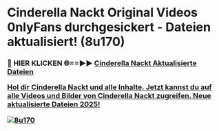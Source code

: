# Cinderella Nackt Original Videos 0nlyFans durchgesickert - Dateien aktualisiert! (8u170)

<h3>🔴 HIER KLICKEN 🌐==►► <a href="https://tinyurl.com/h6vf6nb8" rel="nofollow">Cinderella Nackt Aktualisierte Dateien

Hol dir Cinderella Nackt und alle Inhalte. Jetzt kannst du auf alle Videos und Bilder von Cinderella Nackt zugreifen. Neue aktualisierte Dateien 2025!

[![8u170](https://i.imgur.com/sD4kR3V.gif)](https://tinyurl.com/h6vf6nb8)
